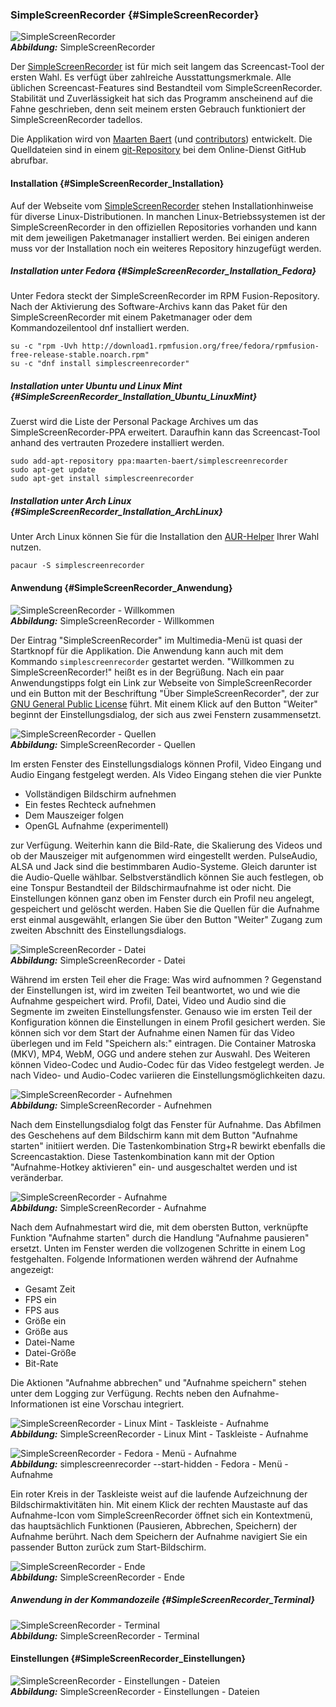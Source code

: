 ### SimpleScreenRecorder {#SimpleScreenRecorder}

![SimpleScreenRecorder](../../images/simplescreenrecorder_willkommen.png)    
***Abbildung:*** SimpleScreenRecorder

Der [SimpleScreenRecorder](http://www.maartenbaert.be/simplescreenrecorder/)
ist für mich seit langem das Screencast-Tool der ersten Wahl.
Es verfügt über zahlreiche Ausstattungsmerkmale. Alle üblichen
Screencast-Features sind Bestandteil vom SimpleScreenRecorder.
Stabilität und Zuverlässigkeit hat sich das Programm anscheinend
auf die Fahne geschrieben, denn seit meinem ersten Gebrauch
funktioniert der SimpleScreenRecorder tadellos.

Die Applikation wird von [Maarten Baert](https://github.com/MaartenBaert)
(und [contributors](https://github.com/MaartenBaert/ssr/graphs/contributors))
entwickelt. Die Quelldateien sind in einem [git-Repository](https://github.com/MaartenBaert/ssr)
bei dem Online-Dienst GitHub abrufbar.

#### Installation {#SimpleScreenRecorder_Installation}

Auf der Webseite vom [SimpleScreenRecorder](http://www.maartenbaert.be/simplescreenrecorder/)
stehen Installationhinweise für diverse Linux-Distributionen.
In manchen Linux-Betriebssystemen ist der SimpleScreenRecorder
in den offiziellen Repositories vorhanden und kann mit dem jeweiligen Paketmanager installiert werden.
Bei einigen anderen muss vor der Installation noch ein weiteres Repository hinzugefügt werden.

##### Installation unter Fedora {#SimpleScreenRecorder_Installation_Fedora}

Unter Fedora steckt der SimpleScreenRecorder im RPM Fusion-Repository.
Nach der Aktivierung des Software-Archivs kann das Paket für den SimpleScreenRecorder
mit einem Paketmanager oder dem Kommandozeilentool dnf installiert werden.

```
su -c "rpm -Uvh http://download1.rpmfusion.org/free/fedora/rpmfusion-free-release-stable.noarch.rpm"
su -c "dnf install simplescreenrecorder"
```

##### Installation unter Ubuntu und Linux Mint {#SimpleScreenRecorder_Installation_Ubuntu_LinuxMint}

Zuerst wird die Liste der Personal Package Archives um das SimpleScreenRecorder-PPA erweitert.
Daraufhin kann das Screencast-Tool anhand des vertrauten Prozedere installiert werden. 

```
sudo add-apt-repository ppa:maarten-baert/simplescreenrecorder
sudo apt-get update
sudo apt-get install simplescreenrecorder
```

##### Installation unter Arch Linux {#SimpleScreenRecorder_Installation_ArchLinux}

Unter Arch Linux können Sie für die Installation den
[AUR-Helper](https://wiki.archlinux.org/index.php/AUR_helpers) Ihrer Wahl nutzen.

```
pacaur -S simplescreenrecorder
```

#### Anwendung {#SimpleScreenRecorder_Anwendung}

![SimpleScreenRecorder -  Willkommen](../../images/simplescreenrecorder_willkommen.png)    
***Abbildung:*** SimpleScreenRecorder - Willkommen

Der Eintrag "SimpleScreenRecorder" im Multimedia-Menü ist quasi der Startknopf für
die Applikation. Die Anwendung kann auch mit dem Kommando `simplescreenrecorder` gestartet werden.
"Willkommen zu SimpleScreenRecorder!" heißt es in der Begrüßung. 
Nach ein paar Anwendungstipps folgt ein Link zur Webseite von SimpleScreenRecorder
und ein Button mit der Beschriftung "Über SimpleScreenRecorder",
der zur [GNU General Public License](https://de.wikipedia.org/wiki/GNU_General_Public_License) führt.
Mit einem Klick auf den Button "Weiter" beginnt der Einstellungsdialog, der sich
aus zwei Fenstern zusammensetzt.

![SimpleScreenRecorder - Quellen](../../images/simplescreenrecorder_quellen.png)    
***Abbildung:*** SimpleScreenRecorder - Quellen

Im ersten Fenster des Einstellungsdialogs können Profil, Video Eingang und Audio Eingang festgelegt werden.
Als Video Eingang stehen die vier Punkte

* Vollständigen Bildschirm aufnehmen
* Ein festes Rechteck aufnehmen
* Dem Mauszeiger folgen
* OpenGL Aufnahme (experimentell)

zur Verfügung. Weiterhin kann die Bild-Rate, die Skalierung des Videos und ob der Mauszeiger
mit aufgenommen wird eingestellt werden. PulseAudio, ALSA und Jack
sind die bestimmbaren Audio-Systeme. Gleich darunter ist die Audio-Quelle wählbar.
Selbstverständlich können Sie auch festlegen, ob eine Tonspur Bestandteil der Bildschirmaufnahme ist oder nicht.
Die Einstellungen können ganz oben im Fenster durch ein Profil neu angelegt, gespeichert und gelöscht werden.
Haben Sie die Quellen für die Aufnahme erst einmal ausgewählt, 
erlangen Sie über den Button "Weiter" Zugang zum zweiten Abschnitt des Einstellungsdialogs.

![SimpleScreenRecorder - Datei](../../images/simplescreenrecorder_datei.png)    
***Abbildung:*** SimpleScreenRecorder - Datei

Während im ersten Teil eher die Frage: Was wird aufnommen ? Gegenstand der Einstellungen ist,
wird im zweiten Teil beantwortet, wo und wie die Aufnahme gespeichert wird. 
Profil, Datei, Video und Audio sind die Segmente im zweiten Einstellungsfenster.
Genauso wie im ersten Teil der Konfiguration können die Einstellungen in einem Profil gesichert werden.
Sie können sich vor dem Start der Aufnahme einen Namen für das Video überlegen und 
im Feld "Speichern als:" eintragen. Die Container Matroska (MKV), MP4, WebM, OGG und andere stehen zur Auswahl.
Des Weiteren können Video-Codec und Audio-Codec für das Video festgelegt werden.
Je nach Video- und Audio-Codec variieren die Einstellungsmöglichkeiten dazu.

![SimpleScreenRecorder - Aufnehmen](../../images/simplescreenrecorder_aufnehmen.png)    
***Abbildung:*** SimpleScreenRecorder - Aufnehmen

Nach dem Einstellungsdialog folgt das Fenster für Aufnahme. 
Das Abfilmen des Geschehens auf dem Bildschirm kann mit dem Button "Aufnahme starten" initiiert werden.
Die Tastenkombination Strg+R bewirkt ebenfalls die Screencastaktion. 
Diese Tastenkombination kann mit der Option "Aufnahme-Hotkey aktivieren" ein- und ausgeschaltet werden
und ist veränderbar. 

![SimpleScreenRecorder - Aufnahme](../../images/simplescreenrecorder_aufnahme.png)    
***Abbildung:*** SimpleScreenRecorder - Aufnahme

Nach dem Aufnahmestart wird die, mit dem obersten Button, verknüpfte Funktion "Aufnahme starten"
durch die Handlung "Aufnahme pausieren" ersetzt. Unten im Fenster werden die vollzogenen Schritte
in einem Log festgehalten. Folgende Informationen werden während der Aufnahme angezeigt:

* Gesamt Zeit
* FPS ein
* FPS aus
* Größe ein
* Größe aus
* Datei-Name
* Datei-Größe
* Bit-Rate

Die Aktionen "Aufnahme abbrechen" und "Aufnahme speichern" stehen unter dem Logging zur Verfügung.
Rechts neben den Aufnahme-Informationen ist eine Vorschau integriert.

![SimpleScreenRecorder - Linux Mint - Taskleiste - Aufnahme](../../images/simplescreenrecorder_taskleiste_aufnahme.png)    
***Abbildung:*** SimpleScreenRecorder - Linux Mint - Taskleiste - Aufnahme

![SimpleScreenRecorder - Fedora - Menü - Aufnahme](../../images/simplescreenrecorder_menu_aufnahme.png)    
***Abbildung:*** simplescreenrecorder --start-hidden - Fedora - Menü - Aufnahme

Ein roter Kreis in der Taskleiste weist auf die laufende Aufzeichnung der Bildschirmaktivitäten hin.
Mit einem Klick der rechten Maustaste auf das Aufnahme-Icon vom SimpleScreenRecorder
öffnet sich ein Kontextmenü, das hauptsächlich Funktionen (Pausieren, Abbrechen, Speichern) der Aufnahme berührt.
Nach dem Speichern der Aufnahme navigiert Sie ein passender Button zurück zum Start-Bildschirm.

![SimpleScreenRecorder - Ende](../../images/simplescreenrecorder_ende.png)    
***Abbildung:*** SimpleScreenRecorder - Ende

##### Anwendung in der Kommandozeile {#SimpleScreenRecorder_Terminal}

![SimpleScreenRecorder - Terminal](../../images/simplescreenrecorder_terminal.png)    
***Abbildung:*** SimpleScreenRecorder - Terminal


#### Einstellungen {#SimpleScreenRecorder_Einstellungen}

![SimpleScreenRecorder - Einstellungen - Dateien](../../images/simplescreenrecorder_ssr_dateien.png)    
***Abbildung:*** SimpleScreenRecorder - Einstellungen - Dateien


